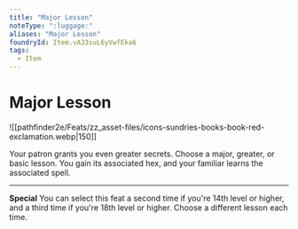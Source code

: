```yaml
---
title: "Major Lesson"
noteType: ":luggage:"
aliases: "Major Lesson"
foundryId: Item.vA33suL6yVwfEka6
tags:
  - Item
---
```


# Major Lesson
![[pathfinder2e/Feats/zz_asset-files/icons-sundries-books-book-red-exclamation.webp|150]]

Your patron grants you even greater secrets. Choose a major, greater, or basic lesson. You gain its associated hex, and your familiar learns the associated spell.

* * *

**Special** You can select this feat a second time if you're 14th level or higher, and a third time if you're 18th level or higher. Choose a different lesson each time.
